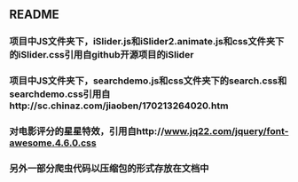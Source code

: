 ## README


### 项目中JS文件夹下，iSlider.js和iSlider2.animate.js和css文件夹下的iSlider.css引用自github开源项目的iSlider
### 项目中JS文件夹下，searchdemo.js和css文件夹下的search.css和searchdemo.css引用自http://sc.chinaz.com/jiaoben/170213264020.htm
### 对电影评分的星星特效，引用自http://www.jq22.com/jquery/font-awesome.4.6.0.css
### 另外一部分爬虫代码以压缩包的形式存放在文档中
